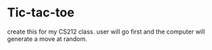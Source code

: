 # Tic-tac-toe
create this for my CS212 class. user will go first and the computer will generate a move at random. 
